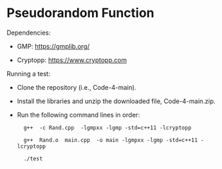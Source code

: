 # Pseudorandom Function 
Dependencies:

* GMP: https://gmplib.org/

* Cryptopp: https://www.cryptopp.com

Running a test: 
* Clone the repository (i.e., Code-4-main).
* Install the libraries and unzip the downloaded file, Code-4-main.zip. 
* Run the following command lines in order:

        g++  -c Rand.cpp  -lgmpxx -lgmp -std=c++11 -lcryptopp

        g++  Rand.o  main.cpp  -o main -lgmpxx -lgmp -std=c++11 -lcryptopp
        
        ./test


